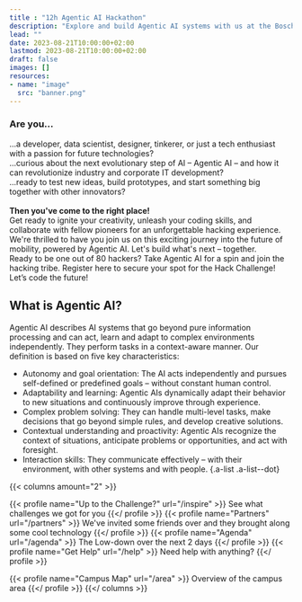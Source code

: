 ```yaml
---
title : "12h Agentic AI Hackathon"
description: "Explore and build Agentic AI systems with us at the Bosch Innovation Campus."
lead: ""
date: 2023-08-21T10:00:00+02:00
lastmod: 2023-08-21T10:00:00+02:00
draft: false
images: []
resources:
- name: "image"
  src: "banner.png"
---
```


### Are you...

...a developer, data scientist, designer, tinkerer, or just a tech enthusiast with a passion for future technologies?  
...curious about the next evolutionary step of AI – Agentic AI – and how it can revolutionize industry and corporate IT development?  
...ready to test new ideas, build prototypes, and start something big together with other innovators?  
\
**Then you've come to the right place!**
\
Get ready to ignite your creativity, unleash your coding skills, and collaborate with fellow pioneers for an unforgettable hacking experience. We're thrilled to have you join us on this exciting journey into the future of mobility, powered by Agentic AI. Let's build what's next – together. 
\
Ready to be one out of 80 hackers?  Take Agentic AI for a spin and join the hacking tribe. Register here to secure your spot for the Hack Challenge! Let’s code the future!

## What is Agentic AI?
Agentic AI describes AI systems that go beyond pure information processing and can act, learn and adapt to complex environments independently. They perform tasks in a context-aware manner. Our definition is based on five key characteristics:

* Autonomy and goal orientation: The AI acts independently and pursues self-defined or predefined goals – without constant human control. 
* Adaptability and learning: Agentic AIs dynamically adapt their behavior to new situations and continuously improve through experience. 
* Complex problem solving: They can handle multi-level tasks, make decisions that go beyond simple rules, and develop creative solutions. 
* Contextual understanding and proactivity: Agentic AIs recognize the context of situations, anticipate problems or opportunities, and act with foresight. 
* Interaction skills: They communicate effectively – with their environment, with other systems and with people. 
{.a-list .a-list--dot}

{{< columns amount="2" >}}
  <!-- {{< profile name="Overview" url="/Metaverse_Hackathon_Housekeeping_Slides.pdf" >}}
    Our hackathon tracks and coaches
  {{</ profile >}} -->
  {{< profile name="Up to the Challenge?" url="/inspire" >}}
    See what challenges we got for you
  {{</ profile >}}
  {{< profile name="Partners" url="/partners" >}}
    We've invited some friends over and they brought along some cool technology
  {{</ profile >}}
  {{< profile name="Agenda" url="/agenda" >}}
    The Low-down over the next 2 days
  {{</ profile >}}
  {{< profile name="Get Help" url="/help" >}}
    Need help with anything?
  {{</ profile >}}
  <!-- {{< profile name="Hack & House Rules" url="/rules" >}}
    Our hack- and house rules
  {{</ profile >}} -->
  {{< profile name="Campus Map" url="/area" >}}
    Overview of the campus area
  {{</ profile >}}
{{</ columns >}}
